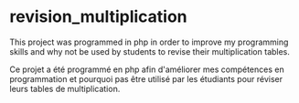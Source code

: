# revision_multiplication

This project was programmed in php in order to improve my programming skills and why not be used by students to revise their multiplication tables.

Ce projet a été programmé en php afin d'améliorer mes compétences en programmation et pourquoi pas être utilisé par les étudiants pour réviser leurs tables de multiplication.
